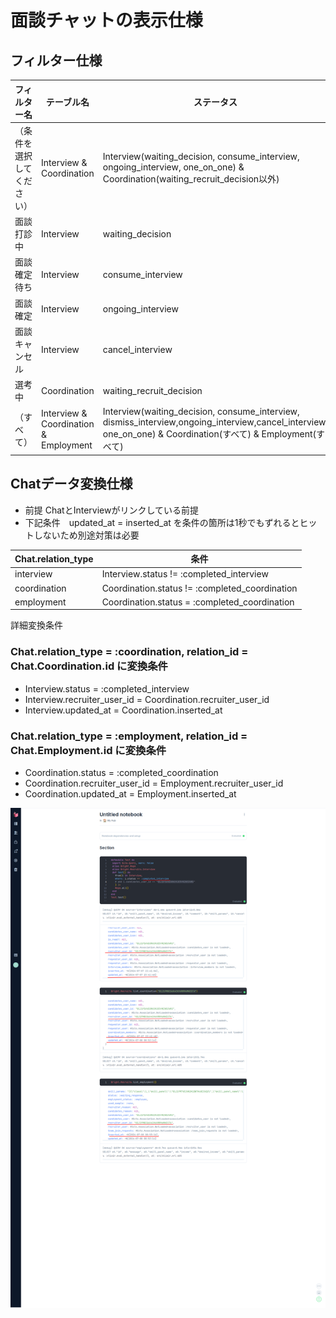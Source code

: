 # 面談チャットの表示仕様


## フィルター仕様

|フィルター名|テーブル名|ステータス|
|--------------|--------|--------- |
|（条件を選択してください）|Interview & Coordination|Interview(waiting_decision, consume_interview, ongoing_interview, one_on_one) & Coordination(waiting_recruit_decision以外)|
|面談打診中|Interview|waiting_decision|
|面談確定待ち|Interview|consume_interview|
|面談確定|Interview|ongoing_interview|
|面談キャンセル|Interview|cancel_interview|
|選考中|Coordination|waiting_recruit_decision|
| （すべて）|Interview & Coordination & Employment|Interview(waiting_decision, consume_interview, dismiss_interview,ongoing_interview,cancel_interview, one_on_one) & Coordination(すべて) & Employment(すべて)|


## Chatデータ変換仕様
* 前提 ChatとInterviewがリンクしている前提
* 下記条件　updated_at = inserted_at を条件の箇所は1秒でもずれるとヒットしないため別途対策は必要

|Chat.relation_type|条件|
|--------------|--------|
|interview|Interview.status != :completed_interview|
|coordination|Coordination.status != :completed_coordination|
|employment|Coordination.status = :completed_coordination|

詳細変換条件

### Chat.relation_type = :coordination, relation_id = Chat.Coordination.id に変換条件

* Interview.status = :completed_interview
* Interview.recruiter_user_id = Coordination.recruiter_user_id
* Interview.updated_at = Coordination.inserted_at

### Chat.relation_type = :employment, relation_id = Chat.Employment.id に変換条件

* Coordination.status = :completed_coordination
* Coordination.recruiter_user_id = Employment.recruiter_user_id
* Coordination.updated_at = Employment.inserted_at


![関連付イメージ図](../images/chats_data_conversion.png)





